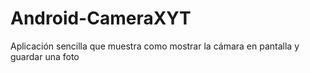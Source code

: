 # Android-CameraXYT
Aplicación sencilla que muestra como mostrar la cámara en pantalla y guardar una foto
